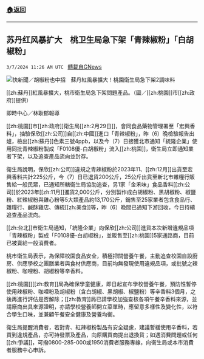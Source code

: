 ###  [:house:返回](README.md)
---


## 苏丹红风暴扩大　桃卫生局急下架「青辣椒粉」「白胡椒粉」
`3/7/2024 11:26 AM UTC ` [轉載自GNews](https://gnews.org/articles/2374091)

![快新聞／胡椒粉也中招　蘇丹紅風暴擴大！桃園衛生局急下架2調味料](https://cdn.ftvnews.com.tw/manasystem/FileData/News/9586b331-981a-47a9-9c85-b3899f31537b.jpg "快新聞／胡椒粉也中招　蘇丹紅風暴擴大！桃園衛生局急下架2調味料")

[[zh:蘇丹]]紅風暴擴大，桃市衛生局急下架問題產品。（圖／[[zh:桃園]]市[[zh:政府]]提供）

即時中心／林耿郁報導

[[zh:桃園]]市[[zh:政府]]衛生局[[zh:2月29日]]，會同食品藥物管理署至「宏興香料」，抽驗保欣[[zh:公司]]自[[zh:中國]]進口「青辣椒粉」，昨（6）晚檢驗報告出爐，檢出[[zh:蘇丹]]色素三號4ppb，以及今（7）日接獲北市通知「統隆企業」使用同批青辣椒粉製成「F0108優-白胡椒粉」流入[[zh:桃園]]，衛生局立即通知業者下架，以及追查產品流向並封存。

衛生局說明，保欣[[zh:公司]]違規之青辣椒粉於2023年11、[[zh:12月]]出貨至宏興香料共計225公斤，今（7）日已退貨200公斤，25公斤出貨至新北市雜糧行販售給一般民眾，已通知所轄衛生局協助追查，另1家「金禾味」食品香料[[zh:公司]]於2023年[[zh:11月]]進貨2,000公斤，分別製作成白胡椒粉、黑胡椒粉、椒鹽粉、紅辣椒粉與雞心粉等5大類產品約13,170公斤，銷售至25家業者包含食品行、雜糧行、鹹酥雞店、傳統[[zh:美食]]等，昨（6）晚間已通知下游回收，今日持續追查產品流向。

[[zh:台北]]市衛生局通知，「統隆企業」向保欣[[zh:公司]]進貨本次新增違規品項「青辣椒粉」製成「F0108優-白胡椒粉」，並販售至[[zh:桃園]]5家通路商，目前已被賣給一般消費者。

桃市衛生局表示，為保障校園食品安全，積極把關營養午餐，主動追查校園自設廚房、供應學校之團膳業者與食材供應商，目前均無發現使用違規品項，或批號之辣椒粉、咖哩粉、胡椒粉等辛香料。

[[zh:桃園]][[zh:教育]]局為確保學童健康，即日起宣布學校營養午餐，預防性暫停使用辣椒粉、咖哩粉及胡椒粉（含白胡椒、黑胡椒、椒鹽粉）等辛香料3個月，之後再進行評估是否解除；[[zh:教育]]局已請學校加強查核各項午餐辛香料來源，並請廠商出具來源證明，亦請學校營養師開立菜單時，應留意多樣性及變化性，以符合學生口味，並兼顧午餐安全健康及營養均衡。

衛生局提醒消費者，若對青、紅辣椒粉製品有安全疑慮，建議暫緩使用辛香料，若買到違規產品，亦可持發票及產品，向原購買商提出退換貨；如遇消費問題或任何[[zh:爭議]]，可撥0800-285-000或1950消費者服務專線，向衛生局或本市消費者服務中心申訴。
